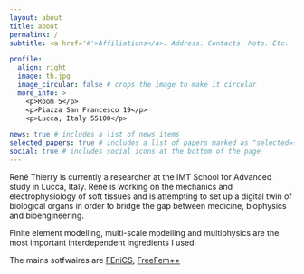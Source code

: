```yaml
---
layout: about
title: about
permalink: /
subtitle: <a href='#'>Affiliations</a>. Address. Contacts. Moto. Etc.

profile:
  align: right
  image: th.jpg
  image_circular: false # crops the image to make it circular
  more_info: >
    <p>Room 5</p>
    <p>Piazza San Francesco 19</p>
    <p>Lucca, Italy 55100</p>

news: true # includes a list of news items
selected_papers: true # includes a list of papers marked as "selected={true}"
social: true # includes social icons at the bottom of the page
---
```


René Thierry is currently a researcher at the IMT School for Advanced study in Lucca, Italy. René is working on the mechanics and electrophysiology of soft tissues and is attempting to set up a digital twin of biological organs in order to bridge the gap between medicine, biophysics and bioengineering. 

Finite element modelling, multi-scale modelling and multiphysics are the most important interdependent ingredients I used.

The mains sotfwaires are [FEniCS](https://fenicsproject.org/), [FreeFem++](https://freefem.org/)

<!--
Write your biography here. Tell the world about yourself. Link to your favorite [subreddit](http://reddit.com). You can put a picture in, too. The code is already in, just name your picture `prof_pic.jpg` and put it in the `img/` folder.

Put your address / P.O. box / other info right below your picture. You can also disable any of these elements by editing `profile` property of the YAML header of your `_pages/about.md`. Edit `_bibliography/papers.bib` and Jekyll will render your [publications page](/al-folio/publications/) automatically.

Link to your social media connections, too. This theme is set up to use [Font Awesome icons](https://fontawesome.com/) and [Academicons](https://jpswalsh.github.io/academicons/), like the ones below. Add your Facebook, Twitter, LinkedIn, Google Scholar, or just disable all of them.
-->
